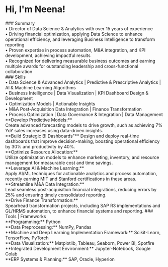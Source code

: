 <h1>Hi, I'm Neena!</h1>
### Summary<br>
• Director of Data Science & Analytics with over 15 years of experience<br>
• Driving financial optimization, applying Data Science to enhance operational efficiency, and leveraging Business Intelligence to transform reporting<br>
• Proven expertise in process automation, M&A integration, and KPI development, achieving impactful results<br>
• Recognized for delivering measurable business outcomes and earning multiple  awards for outstanding leadership and cross-functional collaboration<br>
### Skills<br>
•	Data Science & Advanced Analytics  |   Predictive & Prescriptive Analytics  |  AI & Machine Learning Algorithms<br>
•	Business Intelligence  |  Data Visualization  |  KPI Dashboard Design & Development<br>
•	Optimization Models |  Actionable Insights<br>
•	M&A Post-Acquisition Data Integration  |  Finance Transformation<br>
•	Process Optimization  |  Data Governance & Integration  |  Data Management<br>
**Develop Predictive Models:**<br>
Create advanced forecasting models to drive growth, such as achieving 7% YoY sales increases using data-driven insights.<br>
**Build Strategic BI Dashboards"**
Design and deploy real-time dashboards that improve decision-making, boosting operational efficiency by 30% and productivity by 40%.<br>
**Optimize Resource Allocation:**<br>
Utilize optimization models to enhance marketing, inventory, and resource management for measurable cost and time savings.<br>
**Leverage AI & Machine Learning:**<br>
Apply AI/ML techniques for actionable analytics and process automation, recently earning MIT and Stanford certifications in these areas.<br>
**Streamline M&A Data Integration:**<br>
Lead seamless post-acquisition financial integrations, reducing errors by 25% and ensuring timely consolidated reporting.<br>
**Drive Finance Transformation:**<br>
Spearhead transformation projects, including SAP R3 implementations and GL/HRMS automation, to enhance financial systems and reporting.
### Tools | Frameworks<br>
**Programming:** Python<br>
**Data Preprocessing:** NumPy, Pandas<br>
**Machine and Deep Learning Implementation Framework:** Scikit-Learn, TensorFlow, PyTorch<br>
**Data Visualization:** Matplotlib, Tableau, Seaborn, Power BI, Spotfire<br>
**Integrated Development Environment:** Jupyter-Notebook, Google Colab<br>
**ERP Systems & Planning:** SAP, Oracle, Hyperion
